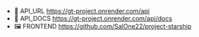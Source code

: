 ##

- 🔗 API_URL https://gt-project.onrender.com/api
- 📃 API_DOCS https://gt-project.onrender.com/api/docs
- 🖼️ FRONTEND https://github.com/SalOne22/project-starship
